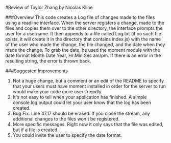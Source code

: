 #Review of Taylor Zhang by Nicolas Kline


###Overview
This code creates a Log file of changes made to the files using a readline interface. When the server registers a change,
made to the files and copies them over to the other directory, the interface prompts the user for a username. It then
appends to a file called Log.txt (if no such file exists, it will create it in the directory that contains index.js) with
the name of the user who made the change, the file changed, and the date when they made the change. To grab the date, he
used the moment module with the date format Month Date Year, Hr:Min:Sec am/pm. If there is an error in the resulting string,
the error is thrown back.


###Suggested Improvements
1. Not a huge change, but a comment or an edit of the README to specify that your users must have moment installed in order for the server to run would make your code more user-friendly.
2. It's not easy to tell when your application has finished. A simple console.log output could let your user know that the log has been created.
3. Bug Fix. Line 47.17 should be erased. If you close the stream, any additional changes to the files won't be registered.
4. More specific messages. Right now it only says that the file was edited, but if a file is created.
5. You could invite the user to specify the date format.